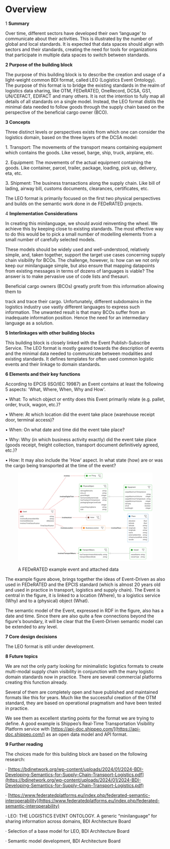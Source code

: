 # Overview

1 **Summary**

&#x20;Over time, different sectors have developed their own ‘language’ to communicate about their activities. This is illustrated by the number of global and local standards. It is expected that data spaces should align with sectors and their standards, creating the need for tools for organizations that participate in multiple data spaces to switch between standards.

**2 Purpose of the building block**

&#x20;The purpose of this building block is to describe the creation and usage of a light-weight common BDI format, called LEO (Logistics Event Ontology). The purpose of this format is to bridge the existing standards in the realm of logistics data sharing, like OTM, FEDeRATED, OneRecord, DCSA, GS1, UN/CEFACT, EDIFACT and many others. It is not the intention to fully map all details of all standards on a single model. Instead, the LEO format distils the minimal data needed to follow goods through the supply chain based on the perspective of the beneficial cargo owner (BCO).

**3 Concepts**

&#x20;Three distinct levels or perspectives exists from which one can consider the logistics domain, based on the three layers of the DCSA model:

1\.        Transport: The movements of the transport means containing equipment which contains the goods. Like vessel, barge, ship, truck, airplane, etc.

2\.        Equipment: The movements of the actual equipment containing the goods. Like container, parcel, trailer, package, loading, pick up, delivery, eta, etc.

3\.        Shipment: The business transactions along the supply chain. Like bill of lading, airway bill, customs documents, clearances, certificates, etc.

The LEO format is primarily focused on the first two physical perspectives and builds on the semantic work done in de FEDeRATED projects.

4 **Implementation Considerations**

&#x20;In creating this minilanguage, we should avoid reinventing the wheel. We achieve this by keeping close to existing standards. The most effective way to do this would be to pick a small number of modelling elements from a small number of carefully selected models.

These models should be widely used and well-understood, relatively simple, and, taken together, support the target use cases concerning supply chain visibility for BCOs. The challenge, however, is: how can we not only keep our minilanguage simple, but also ensure that mapping datapoints from existing messages in terms of dozens of languages is viable? The answer is to make pervasive use of code lists and thesauri.

&#x20;Beneficial cargo owners (BCOs) greatly profit from this information allowing them to

track and trace their cargo. Unfortunately, different subdomains in the logistics industry use vastly different languages to express such information. The unwanted result is that many BCOs suffer from an inadequate information position. Hence the need for an intermediary language as a solution.

**5 Interlinkages with other building blocks**

&#x20;This building block is closely linked with the Event Publish-Subscribe Service. The LEO format is mostly geared towards the description of events and the minimal data needed to communicate between modalities and existing standards. It defines templates for often used common logistic events and their linkage to domain standards.

&#x20;**6 Elements and their key functions**

&#x20;According to EPCIS (ISO/IEC 19987) an Event contains at least the following 5 aspects: 'What, Where, When, Why and How'.

•            What: To which object or entity does this Event primarily relate (e.g. pallet, order, truck, wagon, etc.)?

•            Where: At which location did the event take place (warehouse receipt door, terminal access)?

•            When: On what date and time did the event take place?

•            Why: Why (in which business activity exactly) did the event take place (goods receipt, freight collection, transport document definitively agreed, etc.)?

•            How: It may also include the 'How' aspect. In what state (how) are or was the cargo being transported at the time of the event?

<figure><img src="../../.gitbook/assets/image.png" alt=""><figcaption><p>A FEDeRATED example event and attached data</p></figcaption></figure>

The example figure above, brings together the ideas of Event-Driven as also used in FEDeRATED and the EPCIS standard (which is almost 20 years old and used in practice in transport, logistics and supply chain). The Event is central in the figure, it is linked to a location (Where), to a logistics service (Why) and to a (physical) object (What).

&#x20;The semantic model of the Event, expressed in RDF in the figure, also has a date and time. Since there are also quite a few connections beyond the figure's boundary, it will be clear that the Event-Driven semantic model can be extended to any level.

&#x20;**7 Core design decisions**

&#x20;The LEO format is still under development.

&#x20;**8 Future topics**

We are not the only party looking for minimalistic logistics formats to create multi-modal supply chain visibility in conjunction with the many logistic domain standards now in practice. There are several commercial platforms creating this function already.

Several of them are completely open and have published and maintained formats like this for years. Much like the successful creation of the OTM standard, they are based on operational pragmatism and have been tested in practice.

We see them as excellent starting points for the format we are trying to define. A good example is Shippeo’s Real-Time Transportation Visibility Platform service with [https://api-doc.shippeo.com/](https://api-doc.shippeo.com/) as an open data model and API format.

&#x20;**9 Further reading**

&#x20;The choices made for this building block are based on the following research:

&#x20;·      [https://bdinetwork.org/wp-content/uploads/2024/01/2024-BDI-Developing-Semantics-for-Supply-Chain-Transport-Logistics.pdf](https://bdinetwork.org/wp-content/uploads/2024/01/2024-BDI-Developing-Semantics-for-Supply-Chain-Transport-Logistics.pdf)

&#x20;·      [https://www.federatedplatforms.eu/index.php/federated-semantic-interoperability](https://www.federatedplatforms.eu/index.php/federated-semantic-interoperability)

&#x20;·      LEO: THE LOGISTICS EVENT ONTOLOGY. A generic “minilanguage” for sharing information across domains, BDI Architecture Board

&#x20;·      Selection of a base model for LEO, BDI Architecture Board

&#x20;·      Semantic model development, BDI Architecture Board

&#x20;

&#x20;

&#x20;

